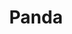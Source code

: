 ---
pid: FS156
title: Panda
location_transcription: Rittenhouse Square
zipcode: '19146'
outside_phl: 
neighborhood: Graduate Hospital,Naval Square,Southwest Center City
age: '10'
age_range: 6-13
instagram: 
image_file_name: FS_156.jpg
proposal_transcription: 
topic: Animals
topic_summary: '0'
type: Other No Form
keywords_other: 
credit: Julian Abbell
image_labels: 
twitter: 
facebook: 
permalink: "/monuments/fs156/"
layout: item-page
---